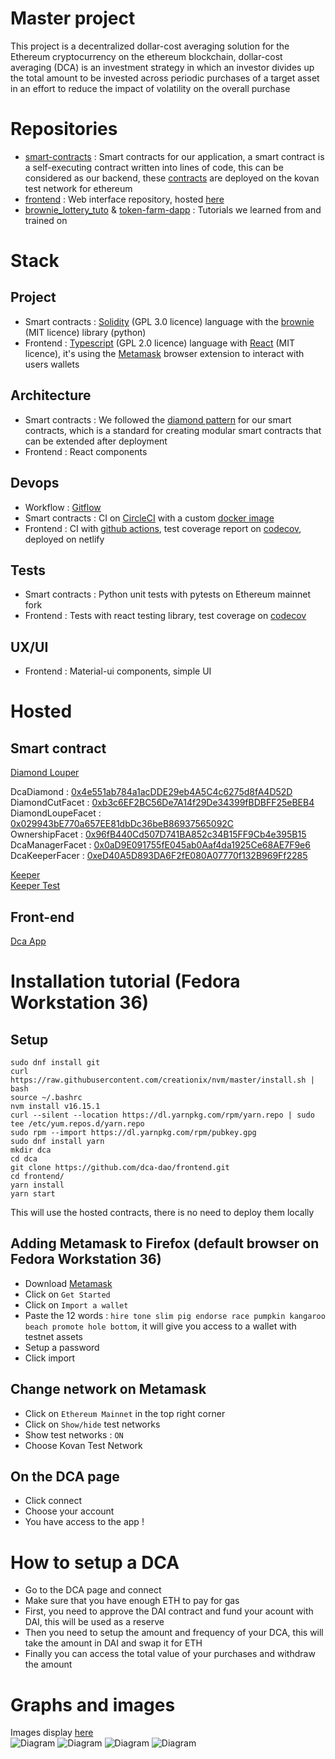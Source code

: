 # Master project
This project is a decentralized dollar-cost averaging solution for the Ethereum cryptocurrency on the ethereum blockchain, dollar-cost averaging (DCA) is an investment strategy in which an investor divides up the total amount to be invested across periodic purchases of a target asset in an effort to reduce the impact of volatility on the overall purchase

# Repositories
- [smart-contracts](https://github.com/dca-dao/smart-contracts) : Smart contracts for our application, a smart contract is a self-executing contract written into lines of code, this can be considered as our backend, these [contracts](https://louper-mark3labs-pro.vercel.app/?address=0xe76B1F8e12d6491639c798B58De0b49F9b3b6ce2&network=kovan) are deployed on the kovan test network for ethereum
- [frontend](https://github.com/dca-dao/frontend) : Web interface repository, hosted [here](https://dapp-dca.netlify.app/) 
- [brownie_lottery_tuto](https://github.com/dca-dao/brownie_lottery_tuto) & [token-farm-dapp](https://github.com/dca-dao/token-farm-dapp) : Tutorials we learned from and trained on

# Stack
## Project
- Smart contracts : [Solidity](https://github.com/ethereum/solidity) (GPL 3.0 licence) language with the [brownie](https://github.com/eth-brownie/brownie) (MIT licence) library (python)
- Frontend : [Typescript](https://github.com/microsoft/TypeScript) (GPL 2.0 licence) language with [React](https://github.com/facebook/react) (MIT licence), it's using the [Metamask](https://metamask.io/download/) browser extension to interact with users wallets
## Architecture
- Smart contracts : We followed the [diamond pattern](https://eips.ethereum.org/EIPS/eip-2535#simple-summary) for our smart contracts, which is a standard for creating modular smart contracts that can be extended after deployment
- Frontend : React components
## Devops
- Workflow : [Gitflow](https://www.atlassian.com/fr/git/tutorials/comparing-workflows/gitflow-workflow)
- Smart contracts : CI on [CircleCI](https://app.circleci.com/pipelines/gh/dca-dao/smart-contracts) with a custom [docker image](https://hub.docker.com/repository/docker/pfontain/cci-dca-browie)
- Frontend : CI with [github actions](https://github.com/dca-dao/frontend/actions), test coverage report on [codecov](https://about.codecov.io/), deployed on netlify
## Tests
- Smart contracts : Python unit tests with pytests on Ethereum mainnet fork
- Frontend : Tests with react testing library, test coverage on [codecov](https://about.codecov.io/) 
## UX/UI
- Frontend : Material-ui components, simple UI

# Hosted

## Smart contract
[Diamond Louper](https://louper-mark3labs-pro.vercel.app/?address=0xe76B1F8e12d6491639c798B58De0b49F9b3b6ce2&network=kovan) 

DcaDiamond : [0x4e551ab784a1acDDE29eb4A5C4c6275d8fA4D52D](https://kovan.etherscan.io/address/0x4e551ab784a1acDDE29eb4A5C4c6275d8fA4D52D) \
DiamondCutFacet : [0xb3c6EF2BC56De7A14f29De34399fBDBFF25eBEB4](https://kovan.etherscan.io/address/0xb3c6EF2BC56De7A14f29De34399fBDBFF25eBEB4) \
DiamondLoupeFacet : [0x029943bE770a657EE81dbDc36beB86937565092C](https://kovan.etherscan.io/address/0x029943bE770a657EE81dbDc36beB86937565092C) \
OwnershipFacet : [0x96fB440Cd507D741BA852c34B15FF9Cb4e395B15](https://kovan.etherscan.io/address/0x96fB440Cd507D741BA852c34B15FF9Cb4e395B15) \
DcaManagerFacet : [0x0aD9E091755fE045ab0Aaf4da1925Ce68AE7F9e6](https://kovan.etherscan.io/address/0x0aD9E091755fE045ab0Aaf4da1925Ce68AE7F9e6) \
DcaKeeperFacer : [0xeD40A5D893DA6F2fE080A07770f132B969Ff2285](https://kovan.etherscan.io/address/0xeD40A5D893DA6F2fE080A07770f132B969Ff2285)

[Keeper](https://keepers.chain.link/kovan/3483) \
[Keeper Test](https://keepers.chain.link/kovan/3463)

## Front-end
[Dca App](https://dapp-dca.netlify.app/)

# Installation tutorial (Fedora Workstation 36)
## Setup
```console
sudo dnf install git
curl https://raw.githubusercontent.com/creationix/nvm/master/install.sh | bash 
source ~/.bashrc 
nvm install v16.15.1
curl --silent --location https://dl.yarnpkg.com/rpm/yarn.repo | sudo tee /etc/yum.repos.d/yarn.repo
sudo rpm --import https://dl.yarnpkg.com/rpm/pubkey.gpg
sudo dnf install yarn
mkdir dca
cd dca
git clone https://github.com/dca-dao/frontend.git
cd frontend/
yarn install
yarn start
```
This will use the hosted contracts, there is no need to deploy them locally
## Adding Metamask to Firefox (default browser on Fedora Workstation 36)
- Download [Metamask](https://addons.mozilla.org/fr/firefox/addon/ether-metamask/)
- Click on `Get Started`
- Click on `Import a wallet`
- Paste the 12 words : `hire tone slim pig endorse race pumpkin kangaroo beach promote hole bottom`, it will give you access to a wallet with testnet assets
- Setup a password
- Click import
## Change network on Metamask
- Click on `Ethereum Mainnet` in the top right corner
- Click on `Show/hide` test networks
- Show test networks : `ON`
- Choose Kovan Test Network
## On the DCA page
- Click connect
- Choose your account
- You have access to the app !

# How to setup a DCA
- Go to the DCA page and connect
- Make sure that you have enough ETH to pay for gas
- First, you need to approve the DAI contract and fund your acount with DAI, this will be used as a reserve
- Then you need to setup the amount and frequency of your DCA, this will take the amount in DAI and swap it for ETH
- Finally you can access the total value of your purchases and withdraw the amount

# Graphs and images
Images display [here](https://github.com/dca-dao/.github/blob/master/profile/README.md)  
![Diagram](./images/13-22-39.png)
![Diagram](./images/16-52-07.png)
![Diagram](./images/Schema_04_04.jpg)
![Diagram](./images/13-07-52.png)
